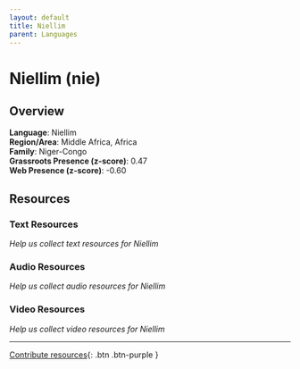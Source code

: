 ```yaml
---
layout: default
title: Niellim
parent: Languages
---
```


# Niellim (nie)

## Overview

**Language**: Niellim  
**Region/Area**: Middle Africa, Africa  
**Family**: Niger-Congo  
**Grassroots Presence (z-score)**: 0.47  
**Web Presence (z-score)**: -0.60  

## Resources

### Text Resources
*Help us collect text resources for Niellim*

### Audio Resources
*Help us collect audio resources for Niellim*

### Video Resources
*Help us collect video resources for Niellim*

---

[Contribute resources](https://forms.office.com/e/1SfLJx3u1r){: .btn .btn-purple }
